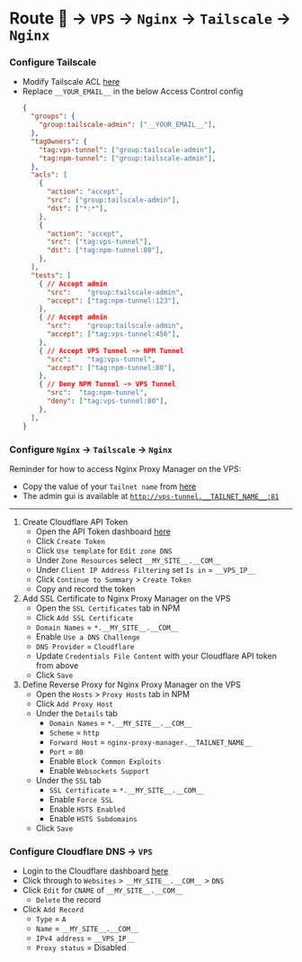 # Route 👤 -> `VPS` -> `Nginx` -> `Tailscale` -> `Nginx`


### Configure Tailscale

* Modify Tailscale ACL [here](https://login.tailscale.com/admin/acls)
* Replace `__YOUR_EMAIL__` in the below Access Control config
  ```json
  {
    "groups": {
      "group:tailscale-admin": ["__YOUR_EMAIL__"],
    },
    "tagOwners": {
      "tag:vps-tunnel": ["group:tailscale-admin"],
      "tag:npm-tunnel": ["group:tailscale-admin"],
    },
    "acls": [
      {
        "action": "accept",
        "src": ["group:tailscale-admin"],
        "dst": ["*:*"],
      },
      {
        "action": "accept",
        "src": ["tag:vps-tunnel"],
        "dst": ["tag:npm-tunnel:80"],
      },
    ],
    "tests": [
      { // Accept admin
        "src":    "group:tailscale-admin",
        "accept": ["tag:npm-tunnel:123"],
      },
      { // Accept admin
        "src":    "group:tailscale-admin",
        "accept": ["tag:vps-tunnel:456"],
      },
      { // Accept VPS Tunnel -> NPM Tunnel
        "src":    "tag:vps-tunnel",
        "accept": ["tag:npm-tunnel:80"],
      },
      { // Deny NPM Tunnel -> VPS Tunnel
        "src":  "tag:npm-tunnel",
        "deny": ["tag:vps-tunnel:80"],
      },
    ],
  }
  ```


### Configure `Nginx` -> `Tailscale` -> `Nginx`

Reminder for how to access Nginx Proxy Manager on the VPS:
* Copy the value of your `Tailnet name` from [here](https://login.tailscale.com/admin/dns)
* The admin gui is available at [`http://vps-tunnel.__TAILNET_NAME__:81`](http://vps-tunnel.__TAILNET_NAME__:81)

---

1) Create Cloudflare API Token
    * Open the API Token dashboard [here](https://dash.cloudflare.com/profile/api-tokens)
    * Click `Create Token`
    * Click `Use template` for `Edit zone DNS`
    * Under `Zone Resources` select `__MY_SITE__.__COM__`
    * Under `Client IP Address Filtering` set `Is in` = `__VPS_IP__`
    * Click `Continue to Summary` > `Create Token`
    * Copy and record the token
1) Add SSL Certificate to Nginx Proxy Manager on the VPS
    * Open the `SSL Certificates` tab in NPM
    * Click `Add SSL Certificate`
    * `Domain Names` = `*.__MY_SITE__.__COM__`
    * Enable `Use a DNS Challenge`
    * `DNS Provider` = `Cloudflare`
    * Update `Credentials File Content` with your Cloudflare API token from above
    * Click `Save`
1) Define Reverse Proxy for Nginx Proxy Manager on the VPS
    * Open the `Hosts` > `Proxy Hosts` tab in NPM
    * Click `Add Proxy Host`
    * Under the `Details` tab
      * `Domain Names` = `*.__MY_SITE__.__COM__`
      * `Scheme` = `http`
      * `Forward Host` = `nginx-proxy-manager.__TAILNET_NAME__`
      * `Port` = `80`
      * Enable `Block Common Exploits`
      * Enable `Websockets Support`
    * Under the `SSL` tab
      * `SSL Certificate` = `*.__MY_SITE__.__COM__`
      * Enable `Force SSL`
      * Enable `HSTS Enabled`
      * Enable `HSTS Subdomains`
    * Click `Save`


### Configure Cloudflare DNS -> `VPS`

* Login to the Cloudflare dashboard [here](https://dash.cloudflare.com)
* Click through to `Websites` > `__MY_SITE__.__COM__` > `DNS`
* Click `Edit` for `CNAME` of `__MY_SITE__.__COM__`
  * `Delete` the record
* Click `Add Record`
  * `Type` = `A`
  * `Name` = `__MY_SITE__.__COM__`
  * `IPv4 address` = `__VPS_IP__`
  * `Proxy status` = Disabled

